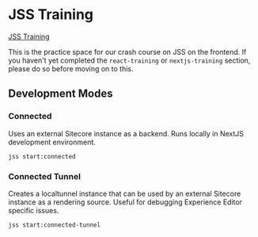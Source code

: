 # JSS Training

[JSS Training](https://horizontal.atlassian.net/wiki/spaces/HFEOS/pages/7273468756642/JSS+Training)

This is the practice space for our crash course on JSS on the frontend. If you haven't yet completed the `react-training` or `nextjs-training` section, please do so before moving on to this.

## Development Modes

### Connected

Uses an external Sitecore instance as a backend. Runs locally in NextJS development environment.

```
jss start:connected
```

### Connected Tunnel

Creates a localtunnel instance that can be used by an external Sitecore instance as a rendering source. Useful for debugging Experience Editor specific issues.

```
jss start:connected-tunnel
```
